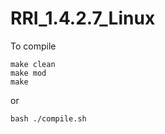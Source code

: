 # RRI_1.4.2.7_Linux

To compile

~~~shell
make clean
make mod
make
~~~

or

~~~shell
bash ./compile.sh
~~~
